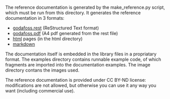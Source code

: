 The reference documentation is generated by the make_reference.py script,
which must be run from this directory.
It generates the reference documentation in 3 formats:

   - [godafoss.rest](./godafoss.rest) (ReStructured Text format)
   - [godafoss.pdf](./godafoss.pdf) (A4 pdf generated from the rest file)
   - [html](./html/index.html) pages (in the html directory)
   - [markdown](./godafoss.md)

The documentation itself is embedded in the library files
in a propriatary format.
The examples directory contains runnable example code, of which
fragments are imported into the documentation examples.
The image directory contans the images used.

The reference documentation is provided under CC BY-ND license:
modifications are not allowed, but otherwise
you can use it any way you want (including commercial use).
